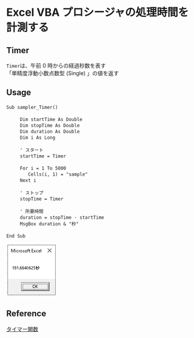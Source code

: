 # Excel VBA プロシージャの処理時間を計測する

## Timer
`Timer`は、午前 0 時からの経過秒数を表す<br>
「単精度浮動小数点数型 (Single) 」の値を返す

## Usage

```VBScript
Sub sampler_Timer()

     Dim startTime As Double
     Dim stopTime As Double
     Dim duration As Double
     Dim i As Long

     ' スタート
     startTime = Timer

     For i = 1 To 5000
        Cells(i, 1) = "sample"
     Next i

     ' ストップ
     stopTime = Timer

     ' 所要時間
     duration = stopTime - startTime
     MsgBox duration & "秒"

End Sub
```
![timer](img/vba_timer.png)

## Reference
[タイマー関数](https://docs.microsoft.com/ja-jp/office/vba/language/reference/user-interface-help/timer-function)
